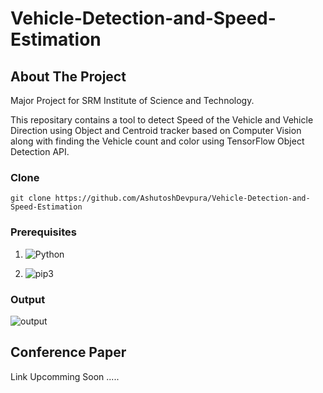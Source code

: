 # Vehicle-Detection-and-Speed-Estimation

## About The Project
Major Project for SRM Institute of Science and Technology.

This repositary contains a tool to detect Speed of the Vehicle and Vehicle Direction using Object and Centroid tracker based on Computer Vision along with finding the Vehicle count and color using  TensorFlow Object Detection API.

### Clone 

```
git clone https://github.com/AshutoshDevpura/Vehicle-Detection-and-Speed-Estimation
```

### Prerequisites 
1. ![Python](https://img.shields.io/badge/python-v3.6+-blue.svg)

2. ![pip3](https://img.shields.io/badge/pip-v21.0+-blue.svg)

### Output 

![output](https://user-images.githubusercontent.com/46817661/127166371-406d9414-84c0-4dc7-af16-09d65c5133bf.png)


 ## Conference Paper
 Link Upcomming Soon .....
